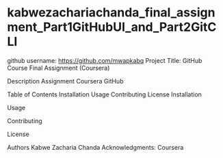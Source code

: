 # kabwezachariachanda_final_assignment_Part1GitHubUI_and_Part2GitCLI
github username: https://github.com/mwapkabq
Project Title: GitHub Course Final Assignment (Coursera)

Description
Assignment Coursera GitHub

Table of Contents
Installation
Usage
Contributing
License
Installation


Usage

Contributing


License


Authors
Kabwe Zacharia Chanda
Acknowledgments: Coursera


